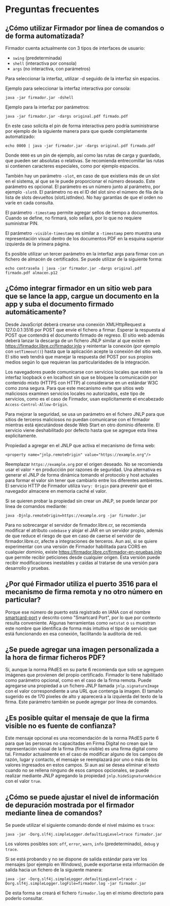 # Preguntas frecuentes


## ¿Cómo utilizar Firmador por línea de comandos o de forma automatizada?

Firmador cuenta actualmente con 3 tipos de interfaces de usuario:
- `swing` (predeterminada)
- `shell` (interactiva por consola)
- `args` (no interactiva, con parámetros)

Para seleccionar la interfaz, utilizar -d seguido de la interfaz sin espacios.

Ejemplo para seleccionar la interfaz interactiva por consola:

    java -jar firmador.jar -dshell

Ejemplo para la interfaz por parámetros:

    java -jar firmador.jar -dargs original.pdf firmado.pdf

En este caso solicita el pin de forma interactiva pero podría suministrarse
por ejemplo de la siguiente manera para que quede completamente automatizado:

    echo 0000 | java -jar firmador.jar -dargs original.pdf firmado.pdf

Donde `0000` es un pin de ejemplo, así como las rutas de carga y guardado, que
pueden ser absolutas o relativas. Se recomienda entrecomillar las rutas si
contienen caracteres especiales, como por ejemplo espacios.

También hay un parámetro `-slot`, en caso de que existiera más de un slot en el
sistema, al que se le puede proporcionar el número deseado. Este parámetro es
opcional. El parámetro es un número junto al parámetro, por ejemplo `-slot0`.
El parámetro no es el ID del slot sino el número de fila de la lista de slots
devueltos (slotListIndex). No hay garantías de que el orden no varíe en cada
consulta.

El parámetro `-timestamp` permite agregar sellos de tiempo a documentos. Cuando
se define, no firmará, solo sellará, por lo que no requiere suministrar PIN.

El parámetro `-visible-timestamp` es similar a `-timestamp` pero muestra una
representación visual dentro de los documentos PDF en la esquina superior
izquierda de la primera página.

Es posible utilizar un tercer parámetro en la interfaz args para firmar con
un fichero de almacén de certificados. Se puede utilizar de la siguiente forma:

    echo contraseña | java -jar firmador.jar -dargs original.pdf firmado.pdf almacen.p12


## ¿Cómo integrar firmador en un sitio web para que se lance la app, cargue un documento en la app y suba el documento firmado automáticamente?

Desde JavaScript deberá crearse una conexión XMLHttpRequest a 127.0.0.1:3516
por POST que envíe el fichero a firmar. Esperar la respuesta al POST que
contendrá el documento firmado de regreso. El sitio web además deberá lanzar la
descarga de un fichero JNLP similar al que existe en
https://firmador.libre.cr/firmador.jnlp y reintentar la conexión (por ejemplo
con `setTimeout()`) hasta que la aplicación acepte la conexión del sitio web.
El sitio web tendrá que manejar la respuesta del POST por sus propios medios
según lo que requieran las particularidades de la integración.

Los navegadores puede comunicarse con servicios locales que estén en la
interfaz loopback o en localhost sin que se bloquee la comunicación por
contenido mixto (HTTPS con HTTP) al considerarse en un estándar W3C como zona
segura. Para que este mecanismo evite que sitios web maliciosos examinen
servicios locales no autorizados, este tipo de servicios, como es el caso de
Firmador, usan explícitamente el encabezado `Access-Control-Allow-Origin`.

Para mejorar la seguridad, se usa un parámetro en el fichero JNLP para que
sitios de terceros maliciosos no puedan comunicarse con el firmador mientras
está ejecutándose desde Web Start en otro dominio diferente. El servicio viene
deshabilitado por defecto hasta que se agregue esta línea explicitamente.

Propiedad a agregar en el JNLP que activa el mecanismo de firma web:

    <property name="jnlp.remoteOrigin" value="https://example.org"/>

Reemplazar `https://example.org` por el origen deseado. No se recomienda usar
el valor `*` en producción por razones de seguridad. Una alternativa es generar
el JNLP de forma dinámica tomando el protocolo y host actuales para formar el
valor sin tener que cambiarlo entre los diferentes ambientes. El servicio HTTP
de Firmador utiliza `Vary: Origin` para prevenir que el navegador almacene en
memoria caché el valor.

Si se quieren probar la propiedad sin crear un JNLP, se puede lanzar por línea
de comandos mediante:

    java -Djnlp.remoteOrigin=https://example.org -jar firmador.jar

Para no sobrecargar el servidor de firmador.libre.cr, se recomienda modificar
el atributo `codebase` y alojar el JAR en un servidor propio, además de que
reduce el riesgo de que en caso de caerse el servidor de firmador.libre.cr,
afecte a integraciones de terceros. Aun así, si se quiere experimentar con una
versión de Firmador habilitada para CORS en cualquier dominio, existe
https://firmador.libre.cr/firmador-en-pruebas.jnlp que permite recibir
peticiones desde cualquier origen. Esta versión puede recibir modificaciones
inestables y caídas al tratarse de una versión para desarrollo y pruebas.


## ¿Por qué Firmador utiliza el puerto 3516 para el mecanismo de firma remota y no otro número en particular?

Porque ese número de puerto está registrado en IANA con el nombre
[smartcard-port](https://www.iana.org/assignments/service-names-port-numbers/service-names-port-numbers.xhtml?search=smartcard-port)
y descrito como "Smartcard Port", por lo que por contexto resulta conveniente.
Algunas herramientas como `netstat` o `ss` muestran este nombre que identifica
de forma más intuitiva el tipo de servicio que está funcionando en esa
conexión, facilitando la auditoría de red.


## ¿Se puede agregar una imagen personalizada a la hora de firmar ficheros PDF?

Sí, aunque la norma PAdES en su parte 6 recomienda que solo se agreguen
imágenes que provienen del propio certificado. Firmador lo tiene habilitado
como parámetro opcional, como en el caso de la firma remota. Puede agregarse
una propiedad a un fichero JNLP llamada `jnlp.signatureImage` con el valor
correspondiente a una URL que contenga la imagen. El tamaño sugerido es de 170
pixeles de alto y aparecerá a la izquierda del texto de la firma. Este
parámetro también se puede agregar por línea de comandos.


## ¿Es posible quitar el mensaje de que la firma visible no es fuente de confianza?

Este mensaje opcional es una recomendación de la norma PAdES parte 6 para
que las personas no capacitadas en Firma Digital no crean que la representación
visual de la firma (firma visible) es una firma digital como tal. Firmador
actualmente en el caso de modificar alguno de los campos de razón, lugar y
contacto, el mensaje se reemplazará por uno o más de los valores ingresados en
estos campos. Si aun así se desea eliminar el texto cuando no se rellena
ninguno de esos campos opcionales, se puede realizar mediante JNLP agregando la
propiedad `jnlp.hideSignatureAdvice` con el valor `true`.

## ¿Cómo se puede ajustar el nivel de información de depuración mostrada por el firmador mediante línea de comandos?

Se puede utilizar el siguiente comando donde el nivel máximo es `trace`:

    java -jar -Dorg.slf4j.simpleLogger.defaultLogLevel=trace firmador.jar

Los valores posibles son: `off`, `error`, `warn`, `info` (predeterminado),
`debug` y `trace`.

Si se está probando y no se dispone de salida estándar para ver los mensajes
(por ejemplo en Windows), puede exportarse esta información de salida hacia un
fichero de la siguiente manera:

    java -jar -Dorg.slf4j.simpleLogger.defaultLogLevel=trace -Dorg.slf4j.simpleLogger.logFile=firmador.log -jar firmador.jar

De esta forma se creará el fichero `firmador.log` en el mismo directorio para
poderlo consultar.
